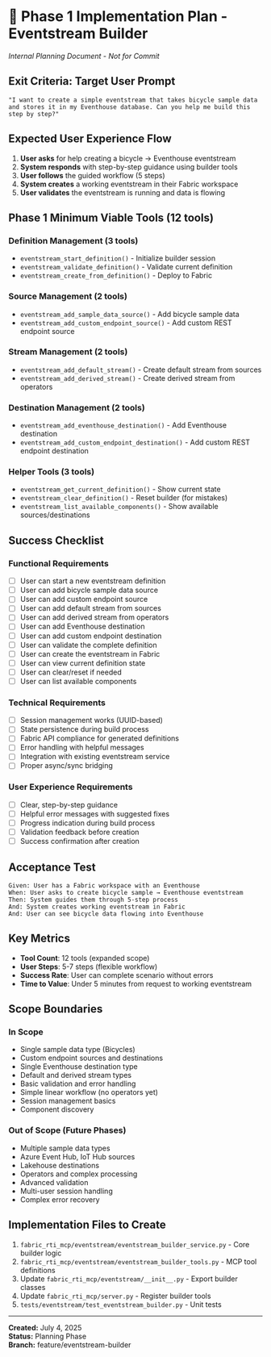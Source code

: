 # 🎯 Phase 1 Implementation Plan - Eventstream Builder
*Internal Planning Document - Not for Commit*

## Exit Criteria: Target User Prompt
```
"I want to create a simple eventstream that takes bicycle sample data and stores it in my Eventhouse database. Can you help me build this step by step?"
```

## Expected User Experience Flow
1. **User asks** for help creating a bicycle → Eventhouse eventstream
2. **System responds** with step-by-step guidance using builder tools
3. **User follows** the guided workflow (5 steps)
4. **System creates** a working eventstream in their Fabric workspace
5. **User validates** the eventstream is running and data is flowing

## Phase 1 Minimum Viable Tools (12 tools)

### Definition Management (3 tools)
- `eventstream_start_definition()` - Initialize builder session
- `eventstream_validate_definition()` - Validate current definition
- `eventstream_create_from_definition()` - Deploy to Fabric

### Source Management (2 tools)
- `eventstream_add_sample_data_source()` - Add bicycle sample data
- `eventstream_add_custom_endpoint_source()` - Add custom REST endpoint source

### Stream Management (2 tools)
- `eventstream_add_default_stream()` - Create default stream from sources
- `eventstream_add_derived_stream()` - Create derived stream from operators

### Destination Management (2 tools)
- `eventstream_add_eventhouse_destination()` - Add Eventhouse destination
- `eventstream_add_custom_endpoint_destination()` - Add custom REST endpoint destination

### Helper Tools (3 tools)
- `eventstream_get_current_definition()` - Show current state
- `eventstream_clear_definition()` - Reset builder (for mistakes)
- `eventstream_list_available_components()` - Show available sources/destinations

## Success Checklist

### Functional Requirements
- [ ] User can start a new eventstream definition
- [ ] User can add bicycle sample data source
- [ ] User can add custom endpoint source
- [ ] User can add default stream from sources
- [ ] User can add derived stream from operators
- [ ] User can add Eventhouse destination
- [ ] User can add custom endpoint destination
- [ ] User can validate the complete definition
- [ ] User can create the eventstream in Fabric
- [ ] User can view current definition state
- [ ] User can clear/reset if needed
- [ ] User can list available components

### Technical Requirements
- [ ] Session management works (UUID-based)
- [ ] State persistence during build process
- [ ] Fabric API compliance for generated definitions
- [ ] Error handling with helpful messages
- [ ] Integration with existing eventstream service
- [ ] Proper async/sync bridging

### User Experience Requirements
- [ ] Clear, step-by-step guidance
- [ ] Helpful error messages with suggested fixes
- [ ] Progress indication during build process
- [ ] Validation feedback before creation
- [ ] Success confirmation after creation

## Acceptance Test
```
Given: User has a Fabric workspace with an Eventhouse
When: User asks to create bicycle sample → Eventhouse eventstream
Then: System guides them through 5-step process
And: System creates working eventstream in Fabric
And: User can see bicycle data flowing into Eventhouse
```

## Key Metrics
- **Tool Count**: 12 tools (expanded scope)
- **User Steps**: 5-7 steps (flexible workflow)
- **Success Rate**: User can complete scenario without errors
- **Time to Value**: Under 5 minutes from request to working eventstream

## Scope Boundaries

### In Scope
- Single sample data type (Bicycles)
- Custom endpoint sources and destinations
- Single Eventhouse destination type
- Default and derived stream types
- Basic validation and error handling
- Simple linear workflow (no operators yet)
- Session management basics
- Component discovery

### Out of Scope (Future Phases)
- Multiple sample data types
- Azure Event Hub, IoT Hub sources
- Lakehouse destinations
- Operators and complex processing
- Advanced validation
- Multi-user session handling
- Complex error recovery

## Implementation Files to Create
1. `fabric_rti_mcp/eventstream/eventstream_builder_service.py` - Core builder logic
2. `fabric_rti_mcp/eventstream/eventstream_builder_tools.py` - MCP tool definitions
3. Update `fabric_rti_mcp/eventstream/__init__.py` - Export builder classes
4. Update `fabric_rti_mcp/server.py` - Register builder tools
5. `tests/eventstream/test_eventstream_builder.py` - Unit tests

---
**Created:** July 4, 2025  
**Status:** Planning Phase  
**Branch:** feature/eventstream-builder
